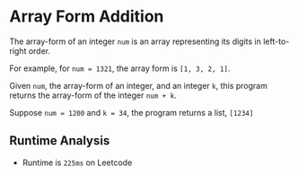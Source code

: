 # Array Form Addition

The array-form of an integer `num` is an array representing its digits in left-to-right order.

For example, for `num = 1321`, the array form is `[1, 3, 2, 1]`.

Given `num`, the array-form of an integer, and an integer `k`, this program returns the array-form of the integer `num + k`.

Suppose `num = 1200` and `k = 34`, the program returns a list, `[1234]`

## Runtime Analysis

- Runtime is `225ms` on Leetcode
